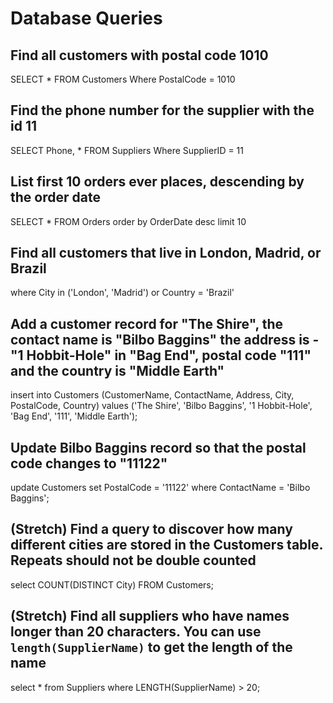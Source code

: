 # Database Queries

## Find all customers with postal code 1010
SELECT * FROM Customers
Where PostalCode = 1010

## Find the phone number for the supplier with the id 11
SELECT Phone, * FROM Suppliers
Where SupplierID = 11

## List first 10 orders ever places, descending by the order date
SELECT * FROM Orders
order by OrderDate desc
limit 10

## Find all customers that live in London, Madrid, or Brazil
<!-- SELECT * FROM Customers -->
where City in ('London', 'Madrid') or Country = 'Brazil'

## Add a customer record for "The Shire", the contact name is "Bilbo Baggins" the address is -"1 Hobbit-Hole" in "Bag End", postal code "111" and the country is "Middle Earth"
<!-- SELECT * FROM Customers -->
insert into Customers (CustomerName, ContactName, Address, City, PostalCode, Country) 
values ('The Shire', 'Bilbo Baggins', '1 Hobbit-Hole', 'Bag End', '111', 'Middle Earth');


## Update Bilbo Baggins record so that the postal code changes to "11122"
<!-- --SELECT * FROM Customers -->
update Customers set PostalCode = '11122'
where ContactName = 'Bilbo Baggins';


## (Stretch) Find a query to discover how many different cities are stored in the Customers table. Repeats should not be double counted
select COUNT(DISTINCT City)
FROM Customers;

## (Stretch) Find all suppliers who have names longer than 20 characters. You can use `length(SupplierName)` to get the length of the name

select * from Suppliers
where LENGTH(SupplierName) > 20;

 